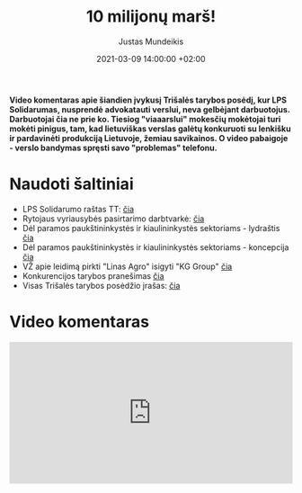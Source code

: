 ﻿---
title: 10 milijonų marš!
date: 2021-03-09 14:00:00 +02:00
author: Justas Mundeikis
layout: post
comments: true
citation: true
image:  /assets/2021/03/09/ban.png
thumbnail: /assets/2021/03/09/thumb.ban.png
categories:
  - Žemės ūkis
tags:
  - Subsidijos
  - Parama

---

**Video komentaras apie šiandien įvykusį Trišalės tarybos posėdį, kur LPS Solidarumas, nusprendė advokatauti verslui, neva gelbėjant darbuotojus. Darbuotojai čia ne prie ko. Tiesiog "viaaarslui" mokesčių mokėtojai turi mokėti pinigus, tam, kad lietuviškas verslas galėtų konkuruoti su lenkišku ir pardavinėti produkciją Lietuvoje, žemiau savikainos. O video pabaigoje - verslo bandymas spręsti savo "problemas" telefonu.**<!--more-->


# Naudoti šaltiniai

* LPS Solidarumo raštas TT: [čia](https://socmin.lrv.lt/uploads/socmin/documents/files/veiklos-sritys/darbas/partneryste/Trisal-taryb-medziaga/2021%2003%2009%203%20kl.pdf)
* Rytojaus vyriausybės pasirtarimo darbtvarkė: [čia](https://lrv.lt/lt/posedziai/lietuvos-respublikos-vyriausybes-pasitarimas-156)
* Dėl paramos paukštininkystės ir kiaulininkystės sektoriams - lydraštis [čia](https://lrv.lt/uploads/main/meetings/docs/2020467_imp_9ba1125bb0d4fa671a4d9f138cd37624.pdf)
* Dėl paramos paukštininkystės ir kiaulininkystės sektoriams - koncepcija [čia](https://lrv.lt/uploads/main/meetings/docs/2020468_imp_ff5b6a83700b67b2edf13a03b74424d7.docx)
* VŽ apie leidimą pirkti "Linas Agro" isigyti "KG Group" [čia](https://www.vz.lt/pramone/2021/03/01/linas-garo-gavo-estijos-konkurencijos-tarybos-leidima-isigyti-kg-group)
* Konkurencijos tarybos pranešimas [čia](https://kt.gov.lt/lt/nagrinejamos-koncentracijos/koncentracija-ab-linas-agro-group-isigyjant-100-proc-uab-taba-holding-85-9073-proc-akcines-bendroves-kauno-grudai-87-6078-proc-akcines-bendroves-vilniaus-paukstynas-91-5467-proc-akcines-bendroves-kaisiadoriu-paukstynas-100-proc-uab-kormoprom-invest-ir-79-2463-proc-akcines-bendroves-zelve-akciju-bei-igyjant-vienvalde-pastaruju-bendroviu-kontrole)
* Visas Trišalės tarybos posėdžio įrašas: [čia](https://youtu.be/Im3_dIcLuMo )

# Video komentaras

<div style="position: relative; overflow: hidden; padding-top: 50%;"><iframe style="position: absolute; top: 0;left: 0; width: 100%; height: 100%;border: 0;" src="https://www.youtube.com/embed/JnXTZ0v0yn8"  frameborder='0' scrolling='no' allowfullscreen></iframe></div>

